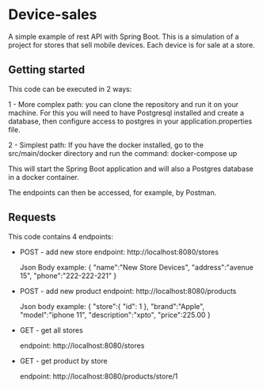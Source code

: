 # Device-sales

A simple example of rest API with Spring Boot.
This is a simulation of a project for stores that sell mobile devices. Each device is for sale at a store.

## Getting started

This code can be executed in 2 ways:

1 - More complex path: you can clone the repository and run it on your machine. For this you will need to have Postgresql installed and create a database, then configure access to postgres in your application.properties file.

2 - Simplest path: If you have the docker installed, go to the src/main/docker directory and run the command:
docker-compose up

This will start the Spring Boot application and will also a Postgres database in a docker container.

The endpoints can then be accessed, for example, by Postman.

## Requests
This code contains 4 endpoints:

- POST - add new store
   endpoint: http://localhost:8080/stores
   
   Json Body example:
    {
        "name":"New Store Devices",
        "address":"avenue 15",
        "phone":"222-222-221"
    }

- POST - add new product
   endpoint: http://localhost:8080/products

   Json body example:
   {
        "store":{
                "id": 1
        },
        "brand":"Apple",
        "model":"iphone 11",
        "description":"xpto",
        "price":225.00
   }

- GET - get all stores

  endpoint: http://localhost:8080/stores   

- GET - get product by store

  endpoint: http://localhost:8080/products/store/1


